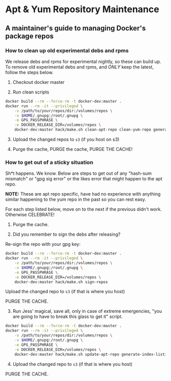 # Apt & Yum Repository Maintenance
## A maintainer's guide to managing Docker's package repos

### How to clean up old experimental debs and rpms

We release debs and rpms for experimental nightly, so these can build up.
To remove old experimental debs and rpms, and _ONLY_ keep the latest, follow the
steps below.

1. Checkout docker master

2. Run clean scripts

```bash
docker build --rm --force-rm -t docker-dev:master .
docker run --rm -it --privileged \
    -v /path/to/your/repos/dir:/volumes/repos \
    -v $HOME/.gnupg:/root/.gnupg \
    -e GPG_PASSPHRASE \
    -e DOCKER_RELEASE_DIR=/volumes/repos \
    docker-dev:master hack/make.sh clean-apt-repo clean-yum-repo generate-index-listing sign-repos
```

3. Upload the changed repos to `s3` (if you host on s3)

4. Purge the cache, PURGE the cache, PURGE THE CACHE!

### How to get out of a sticky situation

Sh\*t happens. We know. Below are steps to get out of any "hash-sum mismatch" or
"gpg sig error" or the likes error that might happen to the apt repo.

**NOTE:** These are apt repo specific, have had no experience with anything similar
happening to the yum repo in the past so you can rest easy.

For each step listed below, move on to the next if the previous didn't work.
Otherwise CELEBRATE!

1. Purge the cache.

2. Did you remember to sign the debs after releasing?

Re-sign the repo with your gpg key:

```bash
docker build --rm --force-rm -t docker-dev:master .
docker run --rm -it --privileged \
    -v /path/to/your/repos/dir:/volumes/repos \
    -v $HOME/.gnupg:/root/.gnupg \
    -e GPG_PASSPHRASE \
    -e DOCKER_RELEASE_DIR=/volumes/repos \
    docker-dev:master hack/make.sh sign-repos
```

Upload the changed repo to `s3` (if that is where you host)

PURGE THE CACHE.

3. Run Jess' magical, save all, only in case of extreme emergencies, "you are
going to have to break this glass to get it" script.

```bash
docker build --rm --force-rm -t docker-dev:master .
docker run --rm -it --privileged \
    -v /path/to/your/repos/dir:/volumes/repos \
    -v $HOME/.gnupg:/root/.gnupg \
    -e GPG_PASSPHRASE \
    -e DOCKER_RELEASE_DIR=/volumes/repos \
    docker-dev:master hack/make.sh update-apt-repo generate-index-listing sign-repos
```

4. Upload the changed repo to `s3` (if that is where you host)

PURGE THE CACHE.
